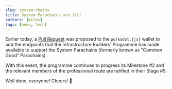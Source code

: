 ```yaml
---
slug: system-chains
title: System Parachains are lit! 
authors: [milos]
tags: [news, tech]
---
```


Earlier today, a [Pull Request](https://github.com/polkadot-js/apps/pull/9176) was proposed to the `polkadot.{js}` wallet to add the endpoints that the Infrastructure Builders' Programme has made available to support the System Parachains (formerly known as "Common Good" Parachains).

With this event, the programme continues to progress its Milestone #2 and the relevant members of the professional route are ratified in their Stage #5.

Well done, everyone! Cheers! :beers: